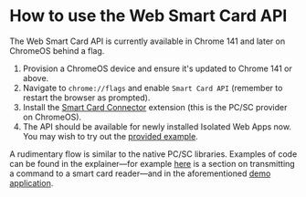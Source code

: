 # How to use the Web Smart Card API

The Web Smart Card API is currently available in Chrome 141 and later on ChromeOS behind a flag.

1) Provision a ChromeOS device and ensure it's updated to Chrome 141 or above.
2) Navigate to `chrome://flags` and enable `Smart Card API` (remember to restart the browser as prompted).
3) Install the [Smart Card Connector] extension (this is the PC/SC provider on ChromeOS).
4) The API should be available for newly installed Isolated Web Apps now. You may wish to try out the [provided example][Smart Card Demo app].

A rudimentary flow is similar to the native PC/SC libraries. Examples of code can be found in the explainer—for example [here][transmitting to a reader] is a section on transmitting a command to a smart card reader—and in the aforementioned [demo application][Smart Card Demo app].

[Smart Card Demo app]: https://github.com/GoogleChromeLabs/web-smartcard-demo
[Smart Card Connector]: https://chromewebstore.google.com/detail/smart-card-connector/khpfeaanjngmcnplbdlpegiifgpfgdco
[transmitting to a reader]: https://github.com/WICG/web-smart-card?tab=readme-ov-file#transmitting-a-command-to-a-smart-card-present-in-a-reader
